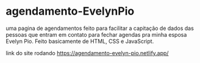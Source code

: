 # agendamento-EvelynPio

uma pagina de agendamentos feito para facilitar a capitação
de dados das pessoas que entram em contato para fechar agendas 
pra minha esposa Evelyn Pio. Feito basicamente de HTML, CSS e 
JavaScript.

link do site rodando 
https://agendamento-evelyn-pio.netlify.app/